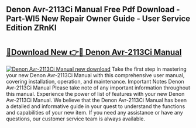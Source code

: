 ## Denon Avr-2113Ci Manual Free Pdf Download - Part-Wl5 New Repair Owner Guide - User Service Edition ZRnKl

# <h2><a href="http://bc11418.oget.top/?id=Denon+Avr-2113Ci+Manual">🔗Download New 👉🔴 Denon Avr-2113Ci Manual</a></h2>

[![Denon Avr-2113Ci Manual new download](https://i.imgur.com/5g1atiW.png)](http://bc11418.oget.top/?id=Denon+Avr-2113Ci+Manual)
Take the first step in mastering your new Denon Avr-2113Ci Manual with this comprehensive user manual, covering installation, operation, and maintenance. Important Notes Denon Avr-2113Ci Manual Please take note of any important information throughout this manual. Experience the power of list of features with your new Denon Avr-2113Ci Manual. We believe that the Denon Avr-2113Ci Manual has been a detailed and informative guide in your quest to understand the functions and capabilities of your new item. If you need any assistance or have any questions, our customer service team is always available.
